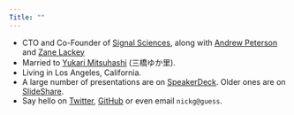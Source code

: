 ```yaml
---
Title: ""
---
```


* CTO and Co-Founder of [Signal Sciences](https://www.signalsciences.com),
  along with [Andrew Peterson](https://twitter.com/AMPeters06) and [Zane Lackey](https://twitter.com/zanelackey)
* Married to [Yukari Mitsuhashi](http://www.techdoll.jp/) (三橋ゆか里).  
* Living in Los Angeles, California.
* A large number of presentations are on
  [SpeakerDeck](https://speakerdeck.com/ngalbreath).  Older ones are on
  [SlideShare](https://www.slideshare.net/nickgsuperstar/presentations).
* Say hello on [Twitter](https://twitter.com/NGalbreath), [GitHub](https://github.com/client9) or even email `nickg@guess`.
